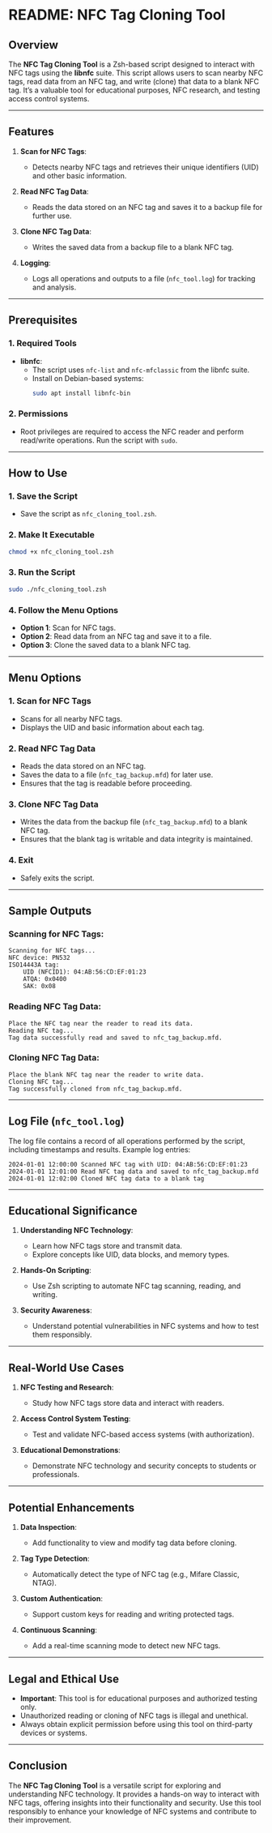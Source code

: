 # **README: NFC Tag Cloning Tool**

## **Overview**

The **NFC Tag Cloning Tool** is a Zsh-based script designed to interact with NFC tags using the **libnfc** suite. This script allows users to scan nearby NFC tags, read data from an NFC tag, and write (clone) that data to a blank NFC tag. It’s a valuable tool for educational purposes, NFC research, and testing access control systems.

---

## **Features**

1. **Scan for NFC Tags**:
   - Detects nearby NFC tags and retrieves their unique identifiers (UID) and other basic information.

2. **Read NFC Tag Data**:
   - Reads the data stored on an NFC tag and saves it to a backup file for further use.

3. **Clone NFC Tag Data**:
   - Writes the saved data from a backup file to a blank NFC tag.

4. **Logging**:
   - Logs all operations and outputs to a file (`nfc_tool.log`) for tracking and analysis.

---

## **Prerequisites**

### **1. Required Tools**
- **libnfc**:
  - The script uses `nfc-list` and `nfc-mfclassic` from the libnfc suite.
  - Install on Debian-based systems:
    ```bash
    sudo apt install libnfc-bin
    ```

### **2. Permissions**
- Root privileges are required to access the NFC reader and perform read/write operations. Run the script with `sudo`.

---

## **How to Use**

### **1. Save the Script**
- Save the script as `nfc_cloning_tool.zsh`.

### **2. Make It Executable**
```bash
chmod +x nfc_cloning_tool.zsh
```

### **3. Run the Script**
```bash
sudo ./nfc_cloning_tool.zsh
```

### **4. Follow the Menu Options**
- **Option 1**: Scan for NFC tags.
- **Option 2**: Read data from an NFC tag and save it to a file.
- **Option 3**: Clone the saved data to a blank NFC tag.

---

## **Menu Options**

### **1. Scan for NFC Tags**
- Scans for all nearby NFC tags.
- Displays the UID and basic information about each tag.

### **2. Read NFC Tag Data**
- Reads the data stored on an NFC tag.
- Saves the data to a file (`nfc_tag_backup.mfd`) for later use.
- Ensures that the tag is readable before proceeding.

### **3. Clone NFC Tag Data**
- Writes the data from the backup file (`nfc_tag_backup.mfd`) to a blank NFC tag.
- Ensures that the blank tag is writable and data integrity is maintained.

### **4. Exit**
- Safely exits the script.

---

## **Sample Outputs**

### **Scanning for NFC Tags**:
```
Scanning for NFC tags...
NFC device: PN532
ISO14443A tag:
    UID (NFCID1): 04:AB:56:CD:EF:01:23
    ATQA: 0x0400
    SAK: 0x08
```

### **Reading NFC Tag Data**:
```
Place the NFC tag near the reader to read its data.
Reading NFC tag...
Tag data successfully read and saved to nfc_tag_backup.mfd.
```

### **Cloning NFC Tag Data**:
```
Place the blank NFC tag near the reader to write data.
Cloning NFC tag...
Tag successfully cloned from nfc_tag_backup.mfd.
```

---

## **Log File (`nfc_tool.log`)**

The log file contains a record of all operations performed by the script, including timestamps and results. Example log entries:

```
2024-01-01 12:00:00 Scanned NFC tag with UID: 04:AB:56:CD:EF:01:23
2024-01-01 12:01:00 Read NFC tag data and saved to nfc_tag_backup.mfd
2024-01-01 12:02:00 Cloned NFC tag data to a blank tag
```

---

## **Educational Significance**

1. **Understanding NFC Technology**:
   - Learn how NFC tags store and transmit data.
   - Explore concepts like UID, data blocks, and memory types.

2. **Hands-On Scripting**:
   - Use Zsh scripting to automate NFC tag scanning, reading, and writing.

3. **Security Awareness**:
   - Understand potential vulnerabilities in NFC systems and how to test them responsibly.

---

## **Real-World Use Cases**

1. **NFC Testing and Research**:
   - Study how NFC tags store data and interact with readers.

2. **Access Control System Testing**:
   - Test and validate NFC-based access systems (with authorization).

3. **Educational Demonstrations**:
   - Demonstrate NFC technology and security concepts to students or professionals.

---

## **Potential Enhancements**

1. **Data Inspection**:
   - Add functionality to view and modify tag data before cloning.

2. **Tag Type Detection**:
   - Automatically detect the type of NFC tag (e.g., Mifare Classic, NTAG).

3. **Custom Authentication**:
   - Support custom keys for reading and writing protected tags.

4. **Continuous Scanning**:
   - Add a real-time scanning mode to detect new NFC tags.

---

## **Legal and Ethical Use**

- **Important**: This tool is for educational purposes and authorized testing only.
- Unauthorized reading or cloning of NFC tags is illegal and unethical.
- Always obtain explicit permission before using this tool on third-party devices or systems.

---

## **Conclusion**

The **NFC Tag Cloning Tool** is a versatile script for exploring and understanding NFC technology. It provides a hands-on way to interact with NFC tags, offering insights into their functionality and security. Use this tool responsibly to enhance your knowledge of NFC systems and contribute to their improvement.